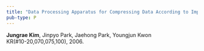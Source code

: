 ```yaml
---
title: "Data Processing Apparatus for Compressing Data According to Improved Variable Length Coding Method"
pub-type: P
---
```


**Jungrae Kim**, Jinpyo Park, Jaehong Park, Youngjun Kwon<br>
KR(#10-20,070,075,100), 2006.

